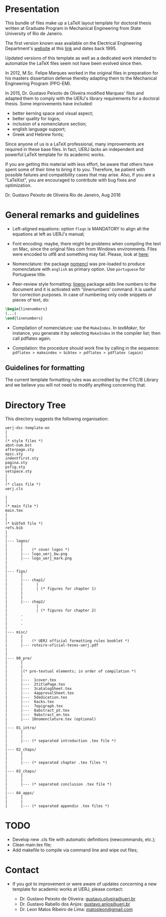 # Presentation

This bundle of files make up a LaTeX layout template for 
doctoral thesis written at Graduate Program in Mechanical 
Engineering from State University of Rio de Janeiro.

The first version known was available on the Electrical Engineering Department's [website](http://www.pel.uerj.br/defesas/) at this [link](http://www.pel.uerj.br/publico/Modelo_LaTeX_Dissertacao_UERJ.rar) and dates back 1995. 

Updated versions of this template as well as a dedicated work 
intended to automatize the LaTeX files seem not have been 
evolved since then. 

In 2012, M.Sc. Felipe Marques worked in
the original files in preparation for his masters dissertation 
defense thereby adapting them to the Mechanical Engineering
Program (PPG-EM).  

In 2015, Dr. Gustavo Peixoto de Oliveira modified Marques' files 
and adapted them to comply with the UERJ's library requirements 
for a doctoral thesis. Some improvements have included:

- better kerning space and visual aspect;
- better quality for logos;
- inclusion of a nomenclature section;
- english language support; 
- Greek and Hebrew fonts;

Since anyone of us is a LaTeX professional, many improvements are 
required in these base files. In fact, UERJ lacks an independent 
and powerful LaTeX template for its academic works.

If you are getting this material with less effort, be aware that
others have spent some of their time to bring it to you. Therefore, 
be patient with possible failures and compatibility cases that may 
arise. Also, if you are a "LaTeXist", you are encouraged to 
contribute with bug fixes and optimization. 


Dr. Gustavo Peixoto de Oliveira
Rio de Janeiro, Aug 2016 


# General remarks and guidelines

- Left-aligned equations: option `fleqn` is MANDATORY to align all the equations at left as UERJ's manual;

- Font encoding: maybe, there might be problems when compiling the text on Mac, 
since the original files com from Windows environments. Files were encoded to utf8 
and something may fail. Please, look at [here](http://tex.stackexchange.com/questions/110570/characters-with-accents-not-recognized-even-with-inputenc-and-tex-message);

- Nomenclature: the package [nomencl](http://www.ctan.org/pkg/nomencl?lang=en) was pre-loaded to produce nomenclature with `english` as primary option. Use `portuguese` for Portuguese title.

- Peer-review style formatting: [lineno](http://www.ctan.org/pkg/lineno) package adds line numbers to the document and it is activated with '\linenumbers' command. It is useful for correction purposes. In case of numbering only code snippets or pieces of text, do:

``` latex
\begin{linenumbers} 
(...) 
\end{linenumbers}
```

- Compilation of nomenclature: use the `MakeIndex`. In *texMaker*, for instance, you generate it by selecting `MakeIndex` in the compiler list; then call pdflatex again.

- Compilation: the procedure should work fine by calling in the sequence: `pdflatex > makeindex > bibtex > pdflatex > pdflatex (again)
`


## Guidelines for formatting 
The current template formatting rules was accredited by the CTC/B Library and 
we believe you will not need to modify anything concerning that. 


# Directory Tree

This directory suggests the following organisation:

```
uerj-dsc-template-en
|
|
(* style files *)
abnt-num.bst
afterpage.sty
epic.sty
indentfirst.sty
pagina.sty
psfig.sty
setspace.sty
|
|
(* class file *)
uerj.cls

|
|
(* main file *)
main.tex
|
|
(* bibTeX file *)
refs.bib
|
|
|--- logos/
|      | 
|      |    (* cover logos *)
|      |--- logo_uerj_bw.png
|      |--- logo_uerj_mark.png
|
|
|--- figs/
|      |
|      |--- chap1/
|      |      |  
|      |      | (* figures for chapter 1)    
|      |
|      | 
|      |--- chap2/
|             |  
|             | (* figures for chapter 2)    
|      .
|      .
|      .
|
|--- misc/
|      | 
|      |    (* UERJ official formatting rules booklet *)
|      |--- roteiro-oficial-teses-uerj.pdf
|
|
|--- 00_pre/
|      |
|      |
|      |(* pre-textual elements; in order of compilation *) 
|      |    
|      |---  1cover.tex       
|      |---  2titlePage.tex       
|      |---  3catalogSheet.tex       
|      |---  4approvalSheet.tex       
|      |---  5dedication.tex       
|      |---  6acks.tex       
|      |---  7epigraph.tex       
|      |---  8abstract_pt.tex       
|      |---  9abstract_en.tex       
|      |--- 10nomenclature.tex (optional)      
|
|--- 01_intro/
|      |
|      |
|      |--- (* separated introduction .tex file *) 
|
|--- 02_chaps/
|      |
|      |
|      |--- (* separated chapter .tex files *) 
|
|--- 03_chaps/
|      |
|      |
|      |--- (* separated conclusion .tex file *) 
|
|--- 04_apps/
|      |
|      |
|      |--- (* separated appendix .tex files *) 
```

# TODO

- Develop new .cls file with automatic definitions (newcommands, etc.);
- Clean main.tex file;
- Add makefile to compile via command line and wipe out files;

# Contact

- If you got to improvement or were aware of updates concerning 
a new template for academic works at UERJ, please contact: 

	- Dr. Gustavo Peixoto de Oliveira: gustavo.oliveira@uerj.br
	- Dr. Gustavo Rabello dos Anjos: gustavo.anjos@uerj.br 
	- Dr. Leon Matos Ribeiro de Lima: matosleon@gmail.com




